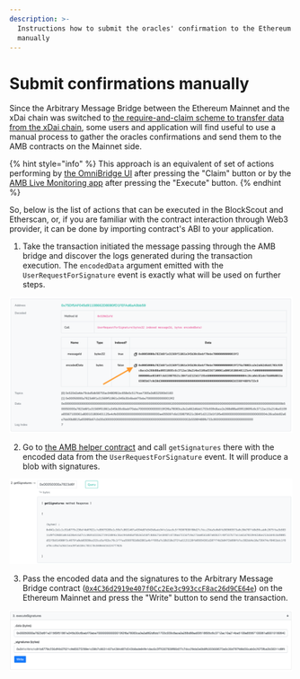 ```yaml
---
description: >-
  Instructions how to submit the oracles' confirmation to the Ethereum side
  manually
---
```


# Submit confirmations manually

Since the Arbitrary Message Bridge between the Ethereum Mainnet and the xDai chain was switched to [the require-and-claim scheme to transfer data from the xDai chain](https://forum.poa.network/t/request-and-claim-to-transfer-assets-from-xdai-chain/4495), some users and application will find useful to use a manual process to gather the oracles confirmations and send them to the AMB contracts on the Mainnet side.

{% hint style="info" %}
This approach is an equivalent of set of actions performing by [the OmniBridge UI](https://www.xdaichain.com/for-users/omnibridge) after pressing the "Claim" button or by the [AMB Live Monitoring app](https://alm-xdai.herokuapp.com/) after pressing the "Execute" button.
{% endhint %}

So, below is the list of actions that can be executed in the BlockScout and Etherscan, or, if you are familiar with the contract interaction through Web3 provider, it can be done by importing contract's ABI to your application.

1. Take the transaction initiated the message passing through the AMB bridge and discover the logs generated during the transaction execution. The `encodedData` argument emitted with the `UserRequestForSignature` event is exactly what will be used on further steps.

![](../../.gitbook/assets/image%20%28102%29.png)

2. Go to [the AMB helper contract](https://blockscout.com/poa/xdai/address/0x7d94ece17e81355326e3359115D4B02411825EdD/read-contract) and call `getSignatures` there with the encoded data from the `UserRequestForSignature` event. It will produce a blob with signatures.

![](../../.gitbook/assets/image%20%28100%29.png)

3. Pass the encoded data and the signatures to the Arbitrary Message Bridge contract \([`0x4C36d2919e407f0Cc2Ee3c993ccF8ac26d9CE64e`](https://etherscan.io/address/0x4C36d2919e407f0Cc2Ee3c993ccF8ac26d9CE64e#writeProxyContract)\) on the Ethereum Mainnet and press the "Write" button to send the transaction.

![](../../.gitbook/assets/image%20%2899%29.png)

